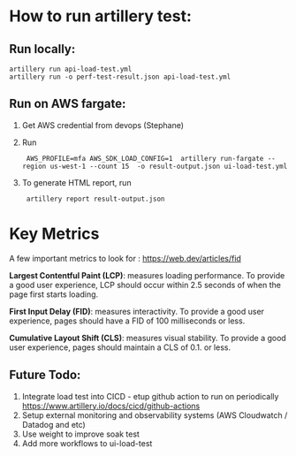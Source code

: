 # How to run artillery test:

## Run locally:

    artillery run api-load-test.yml          
    artillery run -o perf-test-result.json api-load-test.yml 

## Run on AWS fargate:
1) Get AWS credential from devops (Stephane)
2) Run

        AWS_PROFILE=mfa AWS_SDK_LOAD_CONFIG=1  artillery run-fargate --region us-west-1 --count 15  -o result-output.json ui-load-test.yml          
3) To generate HTML report, run

        artillery report result-output.json


# Key Metrics
A few important metrics to look for :
https://web.dev/articles/fid


**Largest Contentful Paint (LCP)**: measures loading performance. To provide a good user experience, LCP should occur within 2.5 seconds of when the page first starts loading.

**First Input Delay (FID)**: measures interactivity. To provide a good user experience, pages should have a FID of 100 milliseconds or less.

**Cumulative Layout Shift (CLS)**: measures visual stability. To provide a good user experience, pages should maintain a CLS of 0.1. or less.

## Future Todo:
1) Integrate load test into CICD - etup github action to run on periodically https://www.artillery.io/docs/cicd/github-actions
2) Setup external monitoring and observability systems  (AWS Cloudwatch / Datadog and etc)
3) Use weight to improve soak test
4) Add more workflows to ui-load-test
